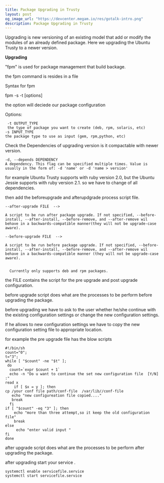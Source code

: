 ```yaml
---
title: Package Upgrading in Trusty
layout: post
og_image_url: "https://devcenter.megam.io/res/gotalk-intro.png"
description: Package Upgrading in Trusty
---
```

 Upgrading is new versioning of an existing model that add or modify the modules of an already defined package. Here we upgrading the Ubuntu Trusty to a newer version.


**Upgrading**

"fpm" is used for package management that build backage.

the fpm command is resides in a file

Syntax for fpm

 fpm -s <source type> -t <target type> [options]

the option will deciede our package configuration

Options:

     -t OUTPUT_TYPE
     the type of package you want to create (deb, rpm, solaris, etc)
    -s INPUT_TYPE
    the package type to use as input (gem, rpm,python, etc)


 Check the Dependencies of upgrading version is it compactable with newer version.

  	-d, --depends DEPENDENCY
    A dependency. This flag can be specified multiple times. Value is usually in the form of: -d 'name' or -d 'name > version'

for example Ubuntu Trusty supports with ruby version 2.0, but the Ubuntu Jessie supports with ruby version 2.1. so we have to change of all dependencies.

then add the  beforeupgrade and afterupdgrade process script file.

 	--after-upgrade FILE  -->

    A script to be run after package upgrade. If not specified, --before-install, --after-install, --before-remove, and --after-remove wil behave in a backwards-compatible manner(they will not be upgrade-case aware).

    --before-upgrade FILE  -->

    A script to be run before package upgrade. If not specified, --before-install, --after-install, --before-remove, and --after-remove wil behave in a backwards-compatible manner (they will not be upgrade-case aware).


      Currently only supports deb and rpm packages.

the FILE contains the script for the pre upgrade and post upgrade configuration.

before upgrade script does what are the processes to be perform before upgrading the package.

before upgrading we have to ask to the user whether he/she continue with the existing configuration settings or change the new configuration settings.

If he allows to new configuration settings we have to copy the new configuration setting file to appropriate location.

for example the pre upgrade file has the blow scripts


	#!/bin/sh
	count="0";
	t="3";
	while [ "$count" -ne "$t" ];
	 do
	  count=`expr $count + 1`
	  echo -n "Do u want to continue the set new configuration file  [Y/N] :"
  	read x
  		if [ $x = y ]; then
   	cp /your conf file path/conf-file  /var/lib//conf-file
	   echo "new configureation file copied...."
	   break
	  fi
  	if [ "$count" -eq "3" ]; then
     	echo "more than three attempt,so it keep the old configuration file"
     	break
  	else
    	 echo "enter valid input "
  	fi
	done

after upgrade script does what are the processes to be perform after upgrading the package.

 after upgrading start your service .

 	systemctl enable servicefile.service
	systemctl start servicefile.service
